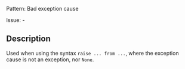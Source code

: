 Pattern: Bad exception cause

Issue: -

## Description

Used when using the syntax `raise ... from ...`, where the exception cause is not an exception, nor `None`.
